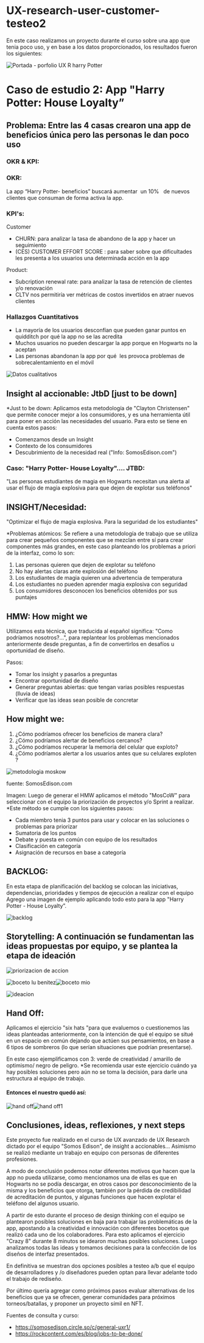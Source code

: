 # UX-research-user-customer-testeo2
En este caso realizamos un proyecto durante el curso sobre una app que tenia poco uso, y en base a los datos proporcionados, los resultados fueron los siguientes: 

![Portada - porfolio UX R harry Potter](https://user-images.githubusercontent.com/80054717/184411475-65d304bc-db4f-4057-a68b-42d16e0dec2b.jpeg)


# Caso de estudio 2: App "Harry Potter: House Loyalty”
## Problema: Entre las 4 casas crearon una app de beneficios única pero las personas le dan poco uso

### OKR & KPI:

### OKR:

La app “Harry Potter- beneficios” buscará aumentar  un 10%   de nuevos clientes que consuman de forma activa la app.

### KPI's:

Customer
- CHURN: para analizar la tasa de abandono de la app y hacer un seguimiento 
- (CES) CUSTOMER EFFORT SCORE : para saber sobre que dificultades les presenta a los usuarios una determinada acción en la app 

Product:
- Subcription renewal rate: para analizar la tasa de retención de clientes y/o renovación
- CLTV nos permitiría ver métricas de costos invertidos en atraer nuevos clientes

### Hallazgos Cuantitativos
- La mayoría de los usuarios desconfían que pueden ganar puntos en quidditch por qué la app no se las acredita
- Muchos usuarios no pueden descargar la app porque en Hogwarts no la aceptan
- Las personas abandonan la app por qué  les provoca problemas de sobrecalentamiento en el móvil

![Datos cualitativos](https://user-images.githubusercontent.com/80054717/184407414-ed06d259-b057-4c37-a1c0-7894e31a4997.png)

## Insight al accionable: JtbD [just to be down]

*Just to be down: Aplicamos esta metodología de "Clayton Christensen" que permite conocer mejor a los consumidores, y es una herramienta útil para poner en acción las necesidades del usuario. Para esto se tiene en cuenta estos pasos:

- Comenzamos desde un Insight
- Contexto de los consumidores
- Descubrimiento de la necesidad real ("Info: SomosEdison.com")

### Caso: "Harry Potter- House Loyalty".... JTBD:
"Las personas estudiantes de magia en Hogwarts necesitan una alerta al usar el flujo de magia explosiva para que dejen de explotar sus teléfonos"

## INSIGHT/Necesidad:
"Optimizar el flujo de magia explosiva. Para la seguridad de los estudiantes"

*Problemas atómicos: Se refiere a una metodología de trabajo que se utiliza para crear pequeños componentes que se mezclan entre sí para crear componentes más grandes, en este caso planteando los problemas a priori de la interfaz, como lo son:

1. Las personas quieren que dejen de explotar su teléfono
2. No hay alertas claras ante explosión del teléfono
3. Los estudiantes de magia quieren una advertencia de temperatura
4. Los estudiantes no pueden aprender magia explosiva con seguridad
5. Los consumidores desconocen los beneficios obtenidos por sus puntajes

## HMW: How might we
Utilizamos esta técnica, que traducida al español significa: "Como podríamos nosotros?...", para replantear los problemas mencionados anteriormente desde preguntas, a fin de convertirlos en desafíos u oportunidad de diseño.

Pasos:
- Tomar los insight y pasarlos a preguntas
- Encontrar oportunidad de diseño
- Generar preguntas abiertas: que tengan varias posibles respuestas (lluvia de ideas)
- Verificar que las ideas sean posible de concretar

## How might we:
1. ¿Cómo podríamos ofrecer los beneficios de manera clara?
2. ¿Cómo podríamos alertar de beneficios cercanos?
3. ¿Cómo podríamos recuperar la memoria del celular que exploto?
4. ¿Cómo podríamos alertar a los usuarios antes que su celulares exploten ?

![metodologia moskow](https://user-images.githubusercontent.com/80054717/184408231-270686d4-946f-4a24-83c9-b692ad87a9d0.png)

fuente: SomosEdison.com

Imagen: Luego de generar el HMW aplicamos el método "MosCoW" para seleccionar con el equipo la priorización de proyectos y/o Sprint a realizar.
*Este método se cumple con los siguientes pasos:
- Cada miembro tenia 3 puntos para usar y colocar en las soluciones o problemas para priorizar
- Sumatoria de los puntos
- Debate y puesta en común con equipo de los resultados
- Clasificación en categoría
- Asignación de recursos en base a categoría

## BACKLOG:
En esta etapa de planificación del backlog se colocan las iniciativas, dependencias, prioridades y tiempos de ejecución a realizar con el equipo
Agrego una imagen de ejemplo aplicando todo esto para la app "Harry Potter - House Loyalty”.

![backlog](https://user-images.githubusercontent.com/80054717/184408421-fc4f33f4-61c4-456e-8573-6e700c44bfb5.png)

## Storytelling: A continuación se fundamentan las ideas propuestas por equipo, y se plantea la etapa de ideación

![priorizacion de accion](https://user-images.githubusercontent.com/80054717/184408894-bccbad48-5ea0-45ba-afac-28c5aa958009.png)

![boceto lu benitez](https://user-images.githubusercontent.com/80054717/184411842-9df79015-f691-4c81-8a0e-128b5d372434.jpg)![boceto mio](https://user-images.githubusercontent.com/80054717/184411846-3efef854-a610-49f3-b6ce-37f3136e5a74.jpg)

![ideacion](https://user-images.githubusercontent.com/80054717/184409206-df449157-e905-449b-bf05-61e83342a470.png)

## Hand Off:

Aplicamos el ejercicio "six hats "para que evaluemos o cuestionemos las ideas planteadas anteriormente, con la intención de qué el equipo se situé en un espacio en común dejando que actúen sus pensamientos, en base a 6 tipos de sombreros (lo que serían situaciones que podrían presentarse).

En este caso ejemplificamos con 3: verde de creatividad / amarillo de optimismo/ negro de peligro.
*Se recomienda usar este ejercicio cuándo ya hay posibles soluciones pero aún no se toma la decisión, para darle una estructura al equipo de trabajo.

#### Entonces el nuestro quedó así:
![hand off](https://user-images.githubusercontent.com/80054717/184409382-0d5001d6-2a6b-4558-99f7-078cda11db8a.png)![hand off1](https://user-images.githubusercontent.com/80054717/184409388-8a77ec2c-da58-481e-b2fd-afd2a4c6fcb0.png)

## Conclusiones, ideas, reflexiones, y next steps

Este proyecto fue realizado en el curso de UX avanzado de UX Research dictado por el equipo "Somos Edison", de insight a accionables... Asimismo se realizó mediante un trabajo en equipo con personas de diferentes profesiones.

A modo de conclusión podemos notar diferentes motivos que hacen que la app no pueda utilizarse, como mencionamos una de ellas es que en Hogwarts no se podía descargar, en otros casos por desconocimiento de la misma y los beneficios que otorga, también por la pérdida de credibilidad de acreditación de puntos, y algunas funciones que hacen explotar el teléfono del algunos usuario.

A partir de esto durante el proceso de design thinking con el equipo se plantearon posibles soluciones en baja para trabajar las problemáticas de la app, apostando a la creatividad e innovación con diferentes bocetos que realizó cada uno de los colaboradores. Para esto aplicamos el ejercicio "Crazy 8" durante 8 minutos se idearon muchas posibles soluciones. Luego analizamos todas las ideas y tomamos decisiones para la confección de los diseños de interfaz presentados.

En definitiva se muestran dos opciones posibles a testeo a/b que el equipo de desarrolladores y /o diseñadores pueden optan para llevar adelante todo el trabajo de rediseño.

Por último quería agregar como próximos pasos evaluar alternativas de los beneficios que ya se ofrecen, generar comunidades para próximos torneos/batallas, y proponer un proyecto símil en NFT.


Fuentes de consulta y curso:
- https://somosedison.circle.so/c/general-uxr1/
- https://rockcontent.com/es/blog/jobs-to-be-done/

